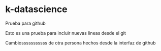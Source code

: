 # k-datascience

Prueba para github

Esto es una prueba para incluir nuevas lineas desde el git

Cambiosssssssssss de otra persona hechos desde la interfaz de github
